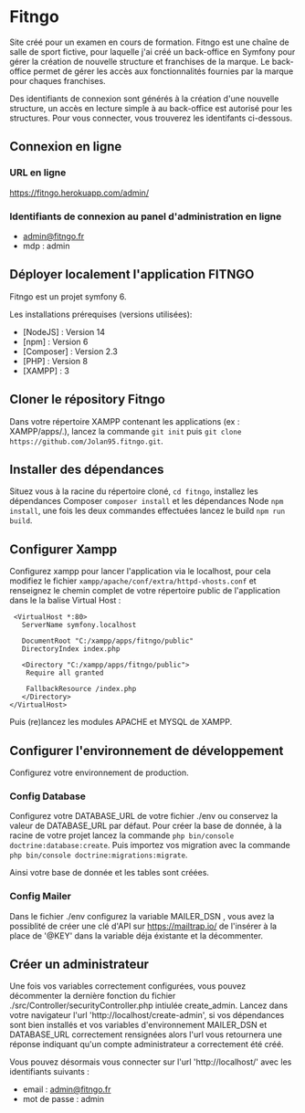 # Fitngo

 Site créé pour un examen en cours de formation.
 Fitngo est une chaîne de salle de sport fictive, pour laquelle j'ai créé un back-office en Symfony pour gérer la création de nouvelle structure et franchises de la   marque. Le back-office permet de gérer les accès aux fonctionnalités fournies par la marque pour chaques franchises.
 
 Des identifiants de connexion sont générés à la création d'une nouvelle structure, un accès en lecture simple à au back-office est autorisé pour les structures.
 Pour vous connecter, vous trouverez les identifants ci-dessous.
 
## Connexion en ligne

### URL en ligne
https://fitngo.herokuapp.com/admin/
### Identifiants de connexion au panel d'administration en ligne

* admin@fitngo.fr 
* mdp : admin

## Déployer localement l'application FITNGO

Fitngo est un projet symfony 6.

Les installations prérequises (versions utilisées):
* [NodeJS] : Version 14 
* [npm] : Version 6
* [Composer] : Version 2.3
* [PHP] : Version 8
* [XAMPP] : 3

## Cloner le répository Fitngo

Dans votre répertoire XAMPP contenant les applications (ex : XAMPP/apps/.), 
lancez la commande `git init` puis `git clone https://github.com/Jolan95.fitngo.git`.

## Installer des dépendances
 Situez vous à la racine du répertoire cloné, `cd fitngo`, installez les dépendances Composer `composer install` et les dépendances Node `npm install`, une fois les deux commandes effectuées lancez le build `npm run build`.
 
## Configurer Xampp
 Configurez xampp pour lancer l'application via le localhost, pour cela modifiez le fichier `xampp/apache/conf/extra/httpd-vhosts.conf` et renseignez le chemin complet de votre répertoire public de l'application dans le la balise Virtual Host : 
  
 
     <VirtualHost *:80>
       ServerName symfony.localhost
   
       DocumentRoot "C:/xampp/apps/fitngo/public"
       DirectoryIndex index.php

       <Directory "C:/xampp/apps/fitngo/public">
        Require all granted

        FallbackResource /index.php
       </Directory>
    </VirtualHost>


Puis (re)lancez les modules APACHE et MYSQL de XAMPP.
  
## Configurer l'environnement de développement
  
  Configurez votre environnement de production.
  
  ### Config Database
  
  Configurez votre DATABASE_URL de votre fichier ./env ou conservez la valeur de DATABASE_URL par défaut.
  Pour créer la base de donnée, à la racine de votre projet lancez la commande `php bin/console doctrine:database:create`.
  Puis importez vos migration avec la commande `php bin/console doctrine:migrations:migrate`.
  
  Ainsi votre base de donnée et les tables sont créées.
  
  ### Config Mailer
  
  Dans le fichier ./env configurez la variable MAILER_DSN , vous avez la possiblité de créer une clé d'API sur <a>https://mailtrap.io/</a> de l'insérer à la place de '@KEY' dans la variable déja éxistante et la décommenter.
  
## Créer un administrateur
  
 Une fois vos variables correctement configurées, vous pouvez décommenter la dernière fonction du fichier ./src/Controller/securityController.php intiulée create_admin.
  Lancez dans votre navigateur l'url 'http://localhost/create-admin', si vos dépendances sont bien installés et vos variables d'environnement MAILER_DSN et DATABASE_URL correctement rensignées alors l'url vous retournera une réponse indiquant qu'un compte administrateur a correctement été créé.
  
  Vous pouvez désormais vous connecter sur l'url 'http://localhost/' avec les identifiants suivants : 
  - email : admin@fitngo.fr
  - mot de passe : admin
  
  
  
  
  
  


